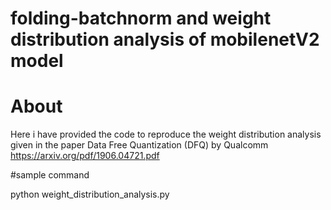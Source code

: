 # folding-batchnorm and weight distribution analysis of mobilenetV2 model

# About

Here i have provided the code to reproduce the weight distribution analysis given in the paper Data Free Quantization (DFQ) by Qualcomm https://arxiv.org/pdf/1906.04721.pdf

#sample command

python weight_distribution_analysis.py
